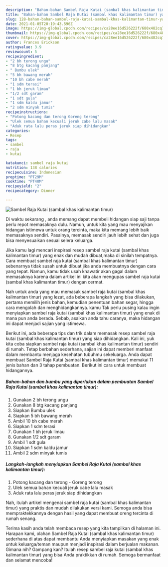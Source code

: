 ```yaml
---
description: "Bahan-bahan Sambel Raja Kutai (sambal khas kalimantan timur) yang lezat Untuk Jualan"
title: "Bahan-bahan Sambel Raja Kutai (sambal khas kalimantan timur) yang lezat Untuk Jualan"
slug: 128-bahan-bahan-sambel-raja-kutai-sambal-khas-kalimantan-timur-yang-lezat-untuk-jualan
date: 2021-01-05T20:19:43.596Z
image: https://img-global.cpcdn.com/recipes/ca28ee16d526222f/680x482cq70/sambel-raja-kutai-sambal-khas-kalimantan-timur-foto-resep-utama.jpg
thumbnail: https://img-global.cpcdn.com/recipes/ca28ee16d526222f/680x482cq70/sambel-raja-kutai-sambal-khas-kalimantan-timur-foto-resep-utama.jpg
cover: https://img-global.cpcdn.com/recipes/ca28ee16d526222f/680x482cq70/sambel-raja-kutai-sambal-khas-kalimantan-timur-foto-resep-utama.jpg
author: Frances Erickson
ratingvalue: 3.9
reviewcount: 5
recipeingredient:
- "2 bh terong ungu"
- "8 btg kacang panjang"
- " Bumbu ulek"
- "5 bh bawang merah"
- "10 bh cabe merah"
- "1 sdm terasi"
- "1 bh jeruk limau"
- "1/2 sdt garam"
- "1 sdt gula"
- "1 sdm kaldu jamur"
- "2 sdm minyak tumis"
recipeinstructions:
- "Potong kacang dan terong Goreng terong"
- "Ulek semua bahan kecuali jeruk cabe lalu masak"
- "Aduk rata lalu peras jeruk siap dihidangkan"
categories:
- Resep
tags:
- sambel
- raja
- kutai

katakunci: sambel raja kutai 
nutrition: 138 calories
recipecuisine: Indonesian
preptime: "PT29M"
cooktime: "PT40M"
recipeyield: "2"
recipecategory: Dinner

---
```



![Sambel Raja Kutai (sambal khas kalimantan timur)](https://img-global.cpcdn.com/recipes/ca28ee16d526222f/680x482cq70/sambel-raja-kutai-sambal-khas-kalimantan-timur-foto-resep-utama.jpg)

Di waktu  sekarang , anda memang dapat membeli hidangan siap saji tanpa perlu repot memasaknya dulu. Namun, untuk kita yang mau menyajikan hidangan istimewa untuk orang tercinta, maka kita memang lebih baik memasaknya sendiri. Pasalnya, memasak sendiri jauh lebih sehat dan juga bisa menyesuaikan sesuai selera keluarga.

Jika kamu lagi mencari inspirasi resep sambel raja kutai (sambal khas kalimantan timur) yang enak dan mudah dibuat,maka di sinilah tempatnya. Cara membuat sambel raja kutai (sambal khas kalimantan timur)  sebenarnya tidak susah untuk dibuat jika anda membuatnya dengan cara yang tepat. Namun, kamu tidak usah khawatir akan gagal dalam memasaknya 
karena dalam artikel ini kita akan mengupas sambel raja kutai (sambal khas kalimantan timur) dengan cermat.  



Nah untuk anda yang mau memasak sambel raja kutai (sambal khas kalimantan timur) yang lezat, ada beberapa langkah yang bisa dilakukan, pertama memilih jenis bahan, kemudian penentuan bahan segar, hingga cara mengolah dan menghidangkannya. kamu Tak perlu pusing kalau ingin menyiapkan sambel raja kutai (sambal khas kalimantan timur) yang enak di mana pun anda berada. Sebab, asalkan anda  tahu caranya, maka hidangan ini dapat menjadi sajian yang istimewa.

Berikut ini, ada beberapa tips dan trik dalam memasak resep sambel raja kutai (sambal khas kalimantan timur) yang siap dihidangkan. Kali ini, yuk kita coba siapkan sambel raja kutai (sambal khas kalimantan timur) sendiri di rumah. Tetap berbahan sederhana, sajian ini dapat memberi manfaat dalam membantu menjaga kesehatan tubuhmu sekeluarga. Anda dapat membuat Sambel Raja Kutai (sambal khas kalimantan timur) memakai 11 jenis bahan dan 3 tahap pembuatan. Berikut ini cara untuk membuat hidangannya.

<!--inarticleads1-->

##### Bahan-bahan dan bumbu yang diperlukan dalam pembuatan Sambel Raja Kutai (sambal khas kalimantan timur):

1. Gunakan 2 bh terong ungu
1. Gunakan 8 btg kacang panjang
1. Siapkan  Bumbu ulek
1. Siapkan 5 bh bawang merah
1. Ambil 10 bh cabe merah
1. Siapkan 1 sdm terasi
1. Gunakan 1 bh jeruk limau
1. Gunakan 1/2 sdt garam
1. Ambil 1 sdt gula
1. Siapkan 1 sdm kaldu jamur
1. Ambil 2 sdm minyak tumis




<!--inarticleads2-->

##### Langkah-langkah menyiapkan Sambel Raja Kutai (sambal khas kalimantan timur):

1. Potong kacang dan terong - Goreng terong
1. Ulek semua bahan kecuali jeruk cabe lalu masak
1. Aduk rata lalu peras jeruk siap dihidangkan




Nah, itulah artikel mengenai  sambel raja kutai (sambal khas kalimantan timur)  yang praktis dan mudah dilakukan versi kami. Semoga anda bisa mempraktekkannya dengan hasil yang dapat membuat oreng tercinta di rumah senang. 

Terima kasih anda telah membaca resep yang kita tampilkan di halaman ini. Harapan kami, olahan  Sambel Raja Kutai (sambal khas kalimantan timur) sederhana di atas dapat membantu Anda menyiapkan masakan yang enak untuk keluarga/teman maupun menjadi inspirasi dalam berjualan makanan. Gimana nih? Gampang kan? Itulah resep sambel raja kutai (sambal khas kalimantan timur) yang bisa Anda praktikkan di rumah. Semoga bermanfaat dan selamat mencoba!

